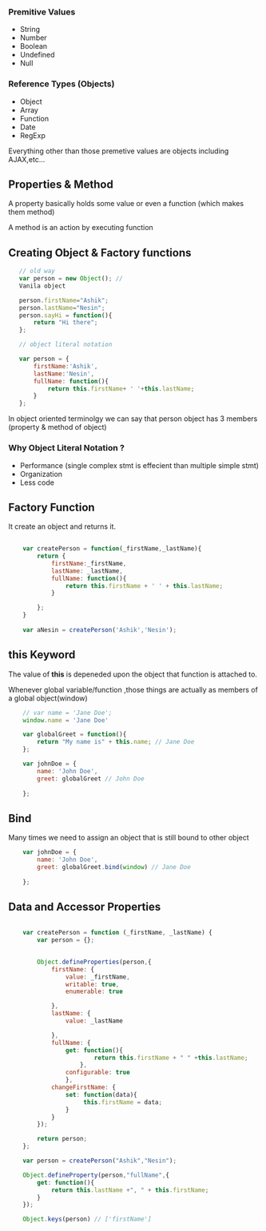 ### Premitive Values

- String
- Number
- Boolean
- Undefined
- Null

### Reference Types (Objects)

- Object
- Array
- Function
- Date
- RegExp

Everything other than those premetive values are objects including AJAX,etc...


## Properties & Method

A property basically holds some value or even a function (which makes them method)

A method is an action by executing function

 ## Creating Object & Factory functions

 ```js
 	// old way
 	var person = new Object(); // 
 	Vanila object

 	person.firstName="Ashik";
 	person.lastName="Nesin";
 	person.sayHi = function(){
 		return "Hi there";
 	};

 	// object literal notation

 	var person = {
		firstName:'Ashik',
		lastName:'Nesin',
		fullName: function(){
			return this.firstName+ ' '+this.lastName;
		}
 	};

```

In object oriented terminolgy we can say that person object has 3 members (property & method of object)

### Why Object Literal Notation ?

- Performance (single complex stmt is effecient than multiple simple stmt)
- Organization
- Less code

## Factory Function

It create an object and returns it.

```js
	
	var createPerson = function(_firstName,_lastName){
		return {
			firstName:_firstName,
			lastName: _lastName,
			fullName: function(){
				return this.firstName + ' ' + this.lastName;
			}

		};
	}
	
	var aNesin = createPerson('Ashik','Nesin');
```

## this Keyword

The value of **this** is depeneded upon the object that function is attached to.

Whenever global variable/function ,those things are actually as members of a global object(window)

```js
	// var name = 'Jane Doe';
	window.name = 'Jane Doe'

	var globalGreet = function(){
		return "My name is" + this.name; // Jane Doe
	};

	var johnDoe = {
		name: 'John Doe',
		greet: globalGreet // John Doe
		
	};

```

## Bind

Many times we need to assign an object that is still bound to other object

```js
	var johnDoe = {
		name: 'John Doe',
		greet: globalGreet.bind(window) // Jane Doe
		
	};

```

## Data and Accessor Properties

```js
	
	var createPerson = function (_firstName, _lastName) {
		var person = {};
		

		Object.defineProperties(person,{
			firstName: {
				value: _firstName,
				writable: true,
				enumerable: true	

			},
			lastName: {
				value: _lastName

			},
			fullName: {
				get: function(){
						return this.firstName + " " +this.lastName;
					},
				configurable: true
				},
			changeFirstName: {
				set: function(data){
					 this.firstName = data;
				}
			}
		});

		return person;
	};

	var person = createPerson("Ashik","Nesin");

	Object.defineProperty(person,"fullName",{
		get: function(){
			return this.lastName +", " + this.firstName;
		}
	});

	Object.keys(person) // ['firstName']
```